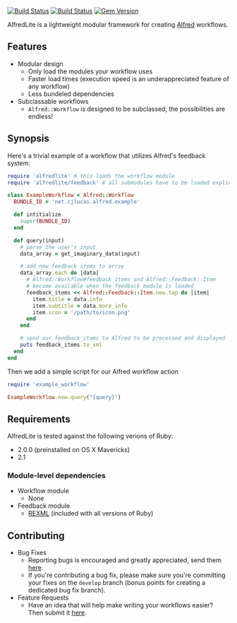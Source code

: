 [![Build Status](https://travis-ci.org/cjlucas/ruby-alfredlite.png?branch=master)](https://travis-ci.org/cjlucas/ruby-alfredlite)
[![Build Status](https://travis-ci.org/cjlucas/ruby-alfredlite.png?branch=develop)](https://travis-ci.org/cjlucas/ruby-alfredlite)
[![Gem Version](https://badge.fury.io/rb/alfredlite.png)](http://badge.fury.io/rb/alfredlite)

AlfredLite is a lightweight modular framework for creating 
[Alfred](http://www.alfredapp.com/) workflows.

## Features ##
 - Modular design
   - Only load the modules your workflow uses
   - Faster load times (execution speed is an underappreciated feature of any workflow)
   - Less bundeled dependencies
 - Subclassable workflows
   - `Alfred::Workflow` is designed to be subclassed, the possibilities are endless!

## Synopsis ##
Here's a trivial example of a workflow that utilizes Alfred's feedback system:
```ruby
require 'alfredlite' # this loads the workflow module
require 'alfredlite/feedback' # all submodules have to be loaded explicitly

class ExampleWorkflow < Alfred::Workflow
  BUNDLE_ID = 'net.cjlucas.alfred.example'

  def intitialize
    super(BUNDLE_ID)
  end

  def query(input)
    # parse the user's input
    data_array = get_imaginary_data(input)

    # add new feedback items to array
    data_array.each do |data|
      # Alfred::Workflow#feedback_items and Alfred::Feedback::Item
      # become available when the feedback module is loaded
      feedback_items << Alfred::Feedback::Item.new.tap do |item|
        item.title = data.info
        item.subtitle = data.more_info
        item.icon = '/path/to/icon.png'
      end
    end

    # send our feedback_items to Alfred to be processed and displayed
    puts feedback_items.to_xml
  end
end
```

Then we add a simple script for our Alfred workflow action
```ruby
require 'example_workflow'

ExampleWorkflow.new.query("{query}")
```


## Requirements ##
AlfredLite is tested against the following verions of Ruby:
  - 2.0.0 (preinstalled on OS X Mavericks)
  - 2.1

### Module-level dependencies ###
- Workflow module
  - None
- Feedback module
  - [REXML](http://www.germane-software.com/software/rexml/) (included with all versions of Ruby)

## Contributing ##
- Bug Fixes
  - Reporting bugs is encouraged and greatly appreciated, send them [here](https://github.com/cjlucas/ruby-alfredlite/issues).
  - If you're contributing a bug fix, please make sure you're committing your fixes on the `develop` branch 
    (bonus points for creating a dedicated bug fix branch).
- Feature Requests
  - Have an idea that will help make writing your workflows easier? Then submit it [here](https://github.com/cjlucas/ruby-alfredlite/issues).
